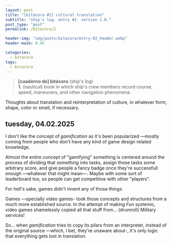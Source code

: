 ```yaml
---
layout: post
title: "[bitácora #2] cultural translation"
subtitle: "ship's log. entry #2. version 1.0."
post_type: "post"
permalink: /bitacora/2

header-img: "img/posts/bitacora/entry-02_header.webp"
header-mask: 0.45

categories:
  - bitacora
tags:
  - bitacora
---
```


> **[cuaderno de] bitácora** (ship's log)
> <br>
> **1.** (nautical) book in which ship's crew members record course, speed, maneuvers, and other navigation phenomena.

Thoughts about translation and reinterpretation of culture,
in whatever form, shape, color or smell, if necessary.


## tuesday, 04.02.2025

I don't like the concept of _gamification_ as it's been
popularized —mostly coming from people who don't have any
kind of game design related knowledge.

Almost the entire concept of "gamifying" something is
centered around the process of dividing that _something_ into
tasks, assign those tasks some arbitrary score, and give
people a fancy badge once they're successfull enough —whatever
that might mean—. Maybe with some sort of leaderboard too, so
people can get competitive with other "players".

For hell's sake, games didn't invent any of those things.

Games —specially video games- took those concepts and
structures from a much more established source. In the
attempt of making _Fun_ systemic, video games shamelessly
copied all that stuff from... (drumroll) Military services!

So... when _gamification_ tries to copy its pilars from
an interpreter, instead of the original source —which,
I bet, they're unaware about-, it's only logic that
everything gets lost in translation.